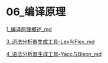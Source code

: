 # 06_编译原理

[1_编译原理概述_md](1_编译原理概述_md.md)

[3_词法分析器生成工具-Lex与Flex_md](3_词法分析器生成工具-Lex与Flex_md.md)

[4_语法分析器生成工具-Yacc与Bison_md](4_语法分析器生成工具-Yacc与Bison_md.md)

